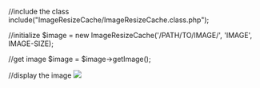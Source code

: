 //include the class
include("ImageResizeCache/ImageResizeCache.class.php");

//initialize 
$image = new ImageResizeCache('/PATH/TO/IMAGE/', 'IMAGE', IMAGE-SIZE);

//get image
$image = $image->getImage();

//display the image
<img src="<?=image;?>" />